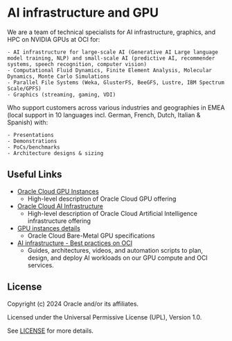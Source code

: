 # AI infrastructure and GPU

We are a team of technical specialists for AI infrastructure, graphics, and HPC on NVIDIA GPUs at OCI for:

    - AI infrastructure for large-scale AI (Generative AI Large language model training, NLP) and small-scale AI (predictive AI, recommender systems, speech recognition, computer vision)
    - Computational Fluid Dynamics, Finite Element Analysis, Molecular Dynamics, Monte Carlo Simulations
    - Parallel File Systems (Weka, GlusterFS, BeeGFS, Lustre, IBM Spectrum Scale/GPFS)
    - Graphics (streaming, gaming, VDI)

Who support customers across various industries and geographies in EMEA (local support in 10 languages incl. German, French, Dutch, Italian & Spanish) with:

    - Presentations
    - Demonstrations
    - PoCs/benchmarks
    - Architecture designs & sizing

## Useful Links

- [Oracle Cloud GPU Instances](https://www.oracle.com/uk/cloud/compute/gpu/)
    - High-level description of Oracle Cloud GPU offering
- [Oracle Cloud AI Infrastructure](https://www.oracle.com/uk/ai-infrastructure/)
    - High-level description of Oracle Cloud Artificial Intelligence infrastructure offering
- [GPU instances details](https://docs.oracle.com/en-us/iaas/Content/Compute/References/computeshapes.htm#bm-gpu)
    - Oracle Cloud Bare-Metal GPU specifications
- [AI infrastructure - Best practices on OCI](https://www.oracle.com/cloud/oci-best-practices-guide/#ai-infra-on-oci)
    - Guides, architectures, videos, and automation scripts to plan, design, and deploy AI workloads on our GPU compute and OCI services.

## License

Copyright (c) 2024 Oracle and/or its affiliates.

Licensed under the Universal Permissive License (UPL), Version 1.0.

See [LICENSE](https://github.com/oracle-devrel/technology-engineering/blob/main/LICENSE) for more details.
